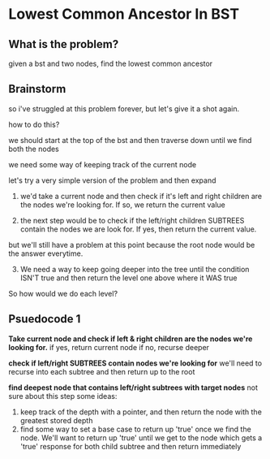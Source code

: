 # Lowest Common Ancestor In BST

## What is the problem?

given a bst and two nodes, find the lowest common ancestor

## Brainstorm

so i've struggled at this problem forever, but let's give it a shot again.

how to do this?

we should start at the top of the bst and then traverse down until we find both the nodes

we need some way of keeping track of the current node

let's try a very simple version of the problem and then expand

1. we'd take a current node and then check if it's left and right children are the nodes we're looking for. If so, we return the current value

2. the next step would be to check if the left/right children SUBTREES contain the nodes we are look for. If yes, then return the current value.

but we'll still have a problem at this point because the root node would be the answer everytime.

3. We need a way to keep going deeper into the tree until the condition ISN'T true and then return the level one above where it WAS true

So how would we do each level?

## Psuedocode 1

**Take current node and check if left & right children are the nodes we're looking for.**
if yes, return current node
if no, recurse deeper

**check if left/right SUBTREES contain nodes we're looking for**
we'll need to recurse into each subtree and then return up to the root

**find deepest node that contains left/right subtrees with target nodes**
not sure about this step
some ideas:

1. keep track of the depth with a pointer, and then return the node with the greatest stored depth
2. find some way to set a base case to return up 'true' once we find the node. We'll want to return up 'true' until we get to the node which gets a 'true' response for both child subtree and then return immediately
